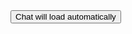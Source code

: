 <html>
	<body>
	<script type='text/javascript'>
	function initEmbeddedMessaging() {
		console.log('Inside initEmbeddedMessaging');
		try {
			embeddedservice_bootstrap.settings.language = 'en_US'; // For example, enter 'en' or 'en-US'

			embeddedservice_bootstrap.init(
				'00D5g00000KLfIK',
				'Contact_Us_MIAW_deployement',
				'https://spabbaraju-231030-844-demo.my.site.com/ESWContactUsMIAWdeploy1699278255115',
				{
					scrt2URL: 'https://spabbaraju-231030-844-demo.my.salesforce-scrt.com'
				}
			);
                 	etTimeout(() => {
			    console.log('Function called after 3000 milliseconds');
                           embeddedservice_bootstrap.utilAPI.launchChat();
			}, 3000);
		} catch (err) {
			console.error('Error loading Embedded Messaging: ', err);
		}
	};
</script>
<script type='text/javascript' src='https://spabbaraju-231030-844-demo.my.site.com/ESWContactUsMIAWdeploy1699278255115/assets/js/bootstrap.min.js' onload='initEmbeddedMessaging()'></script>

<button id="launchChatButton" onclick="launchChat()">
        Chat will load automatically
    </button>
  </body>
</html>
